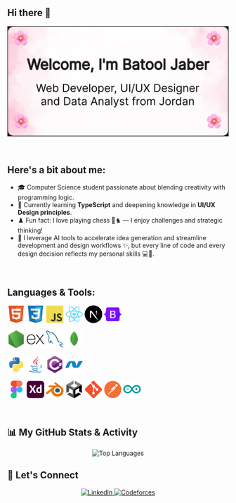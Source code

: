 ## Hi there 👋
<p align="center">
  <img src="Batool Jaber.bmp" alt="Profile Image" width="700" />
</p>
<br>

## Here's a bit about me:

- 🎓 Computer Science student passionate about blending creativity with programming logic.  
- 🌱 Currently learning **TypeScript** and deepening knowledge in **UI/UX Design principles**.  
- ♟️ Fun fact: I love playing chess 🏰♞ — I enjoy challenges and strategic thinking!  
- 🤖 I leverage AI tools to accelerate idea generation and streamline development and design workflows ✨, but every line of code and every design decision reflects my personal skills 💻🎨.
<br>


##  Languages & Tools:

<p > 
  <!-- Frontend -->
  <a href="https://www.w3.org/html/" target="_blank"><img src="https://raw.githubusercontent.com/devicons/devicon/master/icons/html5/html5-original.svg" alt="HTML5" width="40" height="40"/></a>
  <a href="https://www.w3schools.com/css/" target="_blank"><img src="https://raw.githubusercontent.com/devicons/devicon/master/icons/css3/css3-original.svg" alt="CSS3" width="40" height="40"/></a>
  <a href="https://developer.mozilla.org/en-US/docs/Web/JavaScript" target="_blank"><img src="https://raw.githubusercontent.com/devicons/devicon/master/icons/javascript/javascript-original.svg" alt="JavaScript" width="40" height="40"/></a>
  <a href="https://reactjs.org/" target="_blank"><img src="https://raw.githubusercontent.com/devicons/devicon/master/icons/react/react-original.svg" alt="React" width="40" height="40"/></a>
  <a href="https://nextjs.org/" target="_blank"><img src="https://raw.githubusercontent.com/devicons/devicon/master/icons/nextjs/nextjs-original.svg" alt="Next.js" width="40" height="40"/></a>
  <a href="https://getbootstrap.com" target="_blank"><img src="https://raw.githubusercontent.com/devicons/devicon/master/icons/bootstrap/bootstrap-original.svg" alt="Bootstrap" width="40" height="40"/></a>
  
  <!-- Backend -->
  <a href="https://nodejs.org" target="_blank"><img src="https://raw.githubusercontent.com/devicons/devicon/master/icons/nodejs/nodejs-original.svg" alt="Node.js" width="40" height="40"/></a>
  <a href="https://expressjs.com" target="_blank"><img src="https://raw.githubusercontent.com/devicons/devicon/master/icons/express/express-original.svg" alt="Express" width="40" height="40"/></a>
  <a href="https://www.mysql.com/" target="_blank"><img src="https://raw.githubusercontent.com/devicons/devicon/master/icons/mysql/mysql-original.svg" alt="MySQL" width="40" height="40"/></a>
  <a href="https://www.mongodb.com/" target="_blank"><img src="https://raw.githubusercontent.com/devicons/devicon/master/icons/mongodb/mongodb-original.svg" alt="MongoDB" width="40" height="40"/></a>

  <!-- Languages -->
  <a href="https://www.python.org" target="_blank"><img src="https://raw.githubusercontent.com/devicons/devicon/master/icons/python/python-original.svg" alt="Python" width="40" height="40"/></a>
  <a href="https://www.java.com" target="_blank"><img src="https://raw.githubusercontent.com/devicons/devicon/master/icons/java/java-original.svg" alt="Java" width="40" height="40"/></a>
  <a href="https://www.w3schools.com/cs/" target="_blank"><img src="https://raw.githubusercontent.com/devicons/devicon/master/icons/csharp/csharp-original.svg" alt="C#" width="40" height="40"/></a>
  <a href="https://dotnet.microsoft.com/" target="_blank"><img src="https://raw.githubusercontent.com/devicons/devicon/master/icons/dot-net/dot-net-plain.svg" alt=".NET" width="40" height="40"/></a>

  <!-- Design & Tools -->
  <a href="https://www.figma.com/" target="_blank"><img src="https://raw.githubusercontent.com/devicons/devicon/master/icons/figma/figma-original.svg" alt="Figma" width="40" height="40"/></a>
  <a href="https://www.adobe.com/products/xd.html" target="_blank"><img src="https://raw.githubusercontent.com/devicons/devicon/master/icons/xd/xd-plain.svg" alt="Adobe XD" width="40" height="40"/></a>
  <a href="https://www.blender.org/" target="_blank"><img src="https://raw.githubusercontent.com/devicons/devicon/master/icons/blender/blender-original.svg" alt="Blender" width="40" height="40"/></a>
  <a href="https://unity.com/" target="_blank"><img src="https://raw.githubusercontent.com/devicons/devicon/master/icons/unity/unity-original.svg" alt="Unity" width="40" height="40"/></a>
  <a href="https://git-scm.com/" target="_blank"><img src="https://raw.githubusercontent.com/devicons/devicon/master/icons/git/git-original.svg" alt="Git" width="40" height="40"/></a>
  <a href="https://postman.com" target="_blank"><img src="https://raw.githubusercontent.com/devicons/devicon/master/icons/postman/postman-original.svg" alt="Postman" width="40" height="40"/></a>
  <a href="https://www.arduino.cc/" target="_blank"><img src="https://raw.githubusercontent.com/devicons/devicon/master/icons/arduino/arduino-original.svg" alt="Arduino" width="40" height="40"/></a>
</p>

<br>

## 📊 My GitHub Stats & Activity
<p align="center">
  <img src="https://github-readme-stats.vercel.app/api/top-langs/?username=batool-jaber&layout=compact&theme=transparent&text_color=ffffff&title_color=FF99BB&bg_color=00000000" alt="Top Languages" />
</p>

## 🤝 Let's Connect

<p align="center">
  <a href="https://linkedin.com/in/batool-jaber" target="_blank">
    <img src="https://img.shields.io/badge/LinkedIn-FF99BB?style=for-the-badge&logo=linkedin&logoColor=white" alt="LinkedIn"/>
  </a>
  <a href="https://codeforces.com/profile/batool-777" target="_blank">
    <img src="https://img.shields.io/badge/Codeforces-FF99BB?style=for-the-badge&logo=codeforces&logoColor=white" alt="Codeforces"/>
  </a>
</p>




